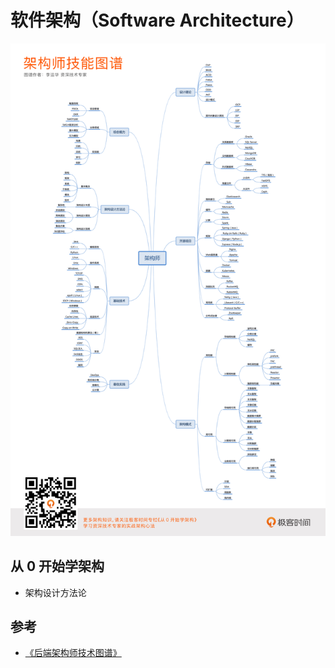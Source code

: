 # 软件架构（Software Architecture）

![架构师技能图谱](.images/architect-map.png)

## 从 0 开始学架构

* 架构设计方法论

## 参考

* [《后端架构师技术图谱》](https://github.com/xingshaocheng/architect-awesome)
